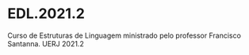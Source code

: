 # EDL.2021.2

Curso de Estruturas de Linguagem ministrado pelo professor Francisco Santanna.
UERJ 2021.2
